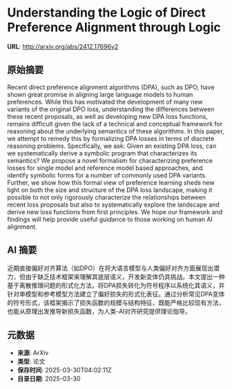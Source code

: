 # Understanding the Logic of Direct Preference Alignment through Logic

**URL**: http://arxiv.org/abs/2412.17696v2

## 原始摘要

Recent direct preference alignment algorithms (DPA), such as DPO, have shown
great promise in aligning large language models to human preferences. While
this has motivated the development of many new variants of the original DPO
loss, understanding the differences between these recent proposals, as well as
developing new DPA loss functions, remains difficult given the lack of a
technical and conceptual framework for reasoning about the underlying semantics
of these algorithms. In this paper, we attempt to remedy this by formalizing
DPA losses in terms of discrete reasoning problems. Specifically, we ask: Given
an existing DPA loss, can we systematically derive a symbolic program that
characterizes its semantics? We propose a novel formalism for characterizing
preference losses for single model and reference model based approaches, and
identify symbolic forms for a number of commonly used DPA variants. Further, we
show how this formal view of preference learning sheds new light on both the
size and structure of the DPA loss landscape, making it possible to not only
rigorously characterize the relationships between recent loss proposals but
also to systematically explore the landscape and derive new loss functions from
first principles. We hope our framework and findings will help provide useful
guidance to those working on human AI alignment.


## AI 摘要

近期直接偏好对齐算法（如DPO）在将大语言模型与人类偏好对齐方面展现出潜力，但由于缺乏技术框架来理解其底层语义，开发新变体仍具挑战。本文提出一种基于离散推理问题的形式化方法，将DPA损失转化为符号程序以系统化其语义，并针对单模型和参考模型方法建立了偏好损失的形式化表征。通过分析常见DPA变体的符号形式，该框架揭示了损失函数的规模与结构特征，既能严格比较现有方法，也能从原理出发推导新损失函数，为人类-AI对齐研究提供理论指导。

## 元数据

- **来源**: ArXiv
- **类型**: 论文
- **保存时间**: 2025-03-30T04:02:11Z
- **目录日期**: 2025-03-30
